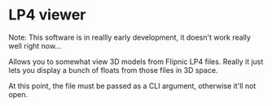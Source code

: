 # LP4 viewer

Note: This software is in reallly early development, it doesn't work really well right now...

Allows you to somewhat view 3D models from Flipnic LP4 files. Really it just lets you display a bunch of floats from those files in 3D space.

At this point, the file must be passed as a CLI argument, otherwise it'll not open.